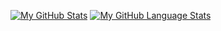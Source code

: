 [![My GitHub Stats](https://github-readme-stats.vercel.app/api/?username=AtomStriker&theme=tokyonight&showicons=true)]()
[![My GitHub Language Stats](https://github-readme-stats.vercel.app/api/top-langs/?username=AtomStriker&theme=tokyonight)]()
